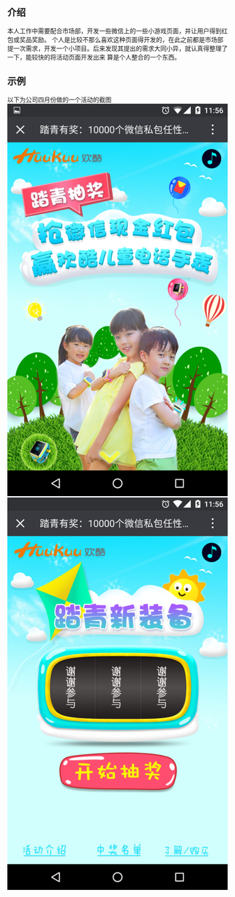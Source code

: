 ## 介绍
本人工作中需要配合市场部，开发一些微信上的一些小游戏页面，并让用户得到红包或奖品奖励。
个人是比较不那么喜欢这种页面得开发的，在此之前都是市场部提一次需求，开发一个小项目。后来发现其提出的需求大同小异，就认真得整理了一下，能较快的将活动页面开发出来
算是个人整合的一个东西。

## 示例
以下为公司四月份做的一个活动的截图
![p1](./public/images/p1.png)
![p2](./public/images/p2.png)